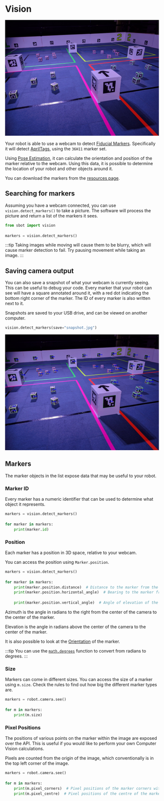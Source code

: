 # Vision

![An arena with Fiducial Markers](../../assets/img/api/vision/arena_marker.jpg)

Your robot is able to use a webcam to detect [Fiducial Markers](https://en.wikipedia.org/wiki/Fiducial_marker). Specifically it will detect [AprilTags](https://april.eecs.umich.edu/software/apriltag), using the `36H11` marker set.

Using [Pose Estimation](https://en.wikipedia.org/wiki/3D_pose_estimation), it can calculate the orientation and position of the marker relative to the webcam. Using this data, it is possible to determine the location of your robot and other objects around it.

You can download the markers from the [resources page](../../resources).

## Searching for markers

Assuming you have a webcam connected, you can use `vision.detect_markers()` to take a picture. The software will process the picture and return a list of the markers it sees.

```python
from sbot import vision

markers = vision.detect_markers()
```

:::tip
Taking images while moving will cause them to be blurry, which will cause marker detection to fail.
Try pausing movement while taking an image.
:::

## Saving camera output

You can also save a snapshot of what your webcam is currently seeing. This can be useful to debug your code.
Every marker that your robot can see will have a square annotated around it, with a red dot indicating the bottom right corner of the marker. The ID of every marker is also written next to it.

Snapshots are saved to your USB drive, and can be viewed on another computer.

```python
vision.detect_markers(save="snapshot.jpg")
```

![An annotated arena with Fiducial Markers.](../../assets/img/api/vision/arena_marker_annotated.jpg)

## Markers

The marker objects in the list expose data that may be useful to your robot.

### Marker ID

Every marker has a numeric identifier that can be used to determine what object it represents.

```python
markers = vision.detect_markers()

for marker in markers:
    print(marker.id)
```

### Position

Each marker has a position in 3D space, relative to your webcam.

You can access the position using `Marker.position`.

```python
markers = vision.detect_markers()

for marker in markers:
    print(marker.position.distance)  # Distance to the marker from the webcam, in millimetres
    print(marker.position.horizontal_angle)  # Bearing to the marker from the webcam, in radians

    print(marker.position.vertical_angle)  # Angle of elevation of the marker; probably not useful
```

Azimuth is the angle in radians to the right from the center of the camera to the center of the marker.

Elevation is the angle in radians above the center of the camera to the center of the marker.

It is also possible to look at the [Orientation](./orientation.md) of the marker.

:::tip
You can use the [`math.degrees`](https://docs.python.org/3/library/math.html#math.degrees) function to convert from radians to degrees.
:::

### Size

Markers can come in different sizes.
You can access the size of a marker using `m.size`.
Check the rules to find out how big the different marker types are.

```python
markers = robot.camera.see()

for m in markers:
    print(m.size)
```

### Pixel Positions

The positions of various points on the marker within the image are exposed over the API. This is useful
if you would like to perform your own Computer Vision calculations.

Pixels are counted from the origin of the image, which
conventionally is in the top left corner of the image.

```python
markers = robot.camera.see()

for m in markers:
    print(m.pixel_corners)  # Pixel positions of the marker corners within the image.
    print(m.pixel_centre)  # Pixel positions of the centre of the marker within the image.
```

